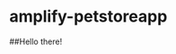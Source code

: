 # amplify-petstoreapp

<!-- GIT Basics
Git Basic Commands -->

<!-- Git status
Git add .
Git commit -m "message"
Git push -->

##Hello there!